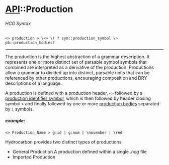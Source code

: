 # [API](./api.index.md)::Production

###### HCG Syntax
``` 
<> production > \<> \! ? sym::production_symbol \>  pb::production_bodies? 
````
----

The production is the highest abstraction of a grammar description. It represents one or more distinct set of parsable symbol symbols that combined are
interpreted as a derivative of the production. Productions allow a grammar to divided up into distinct, parsable units that can be referenced by other productions, encouraging composition and DRY descriptions of a language. 

A production is defined with a production header, `<>` followed by a [production identifier symbol](./api.symbols.index.md#Production%20Symbol), which is then followed by header closing symbol `>` and finally followed by one or more [production bodies](./api.production_body.index.md) separated by `|` symbols.

##### example:
```hcg
<> Production_Name > g:id | g:num | \november | \red
```


Hydrocarbon provides two distinct types of productions 
- General Production
    A production defined within a single *.hcg* file 
- Imported Production